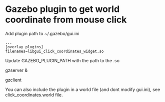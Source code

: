 # Gazebo plugin to get world coordinate from mouse click

Add plugin path to ~/.gazebo/gui.ini
```
...
[overlay_plugins]
filenames=libgui_click_coordinates_widget.so

```

Update GAZEBO_PLUGIN_PATH with the path to the .so

gzserver &

gzclient


You can also include the plugin in a world file (and dont modify gui.ini), see click_coordinates.world file.

